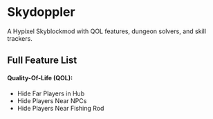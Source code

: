 # Skydoppler
A Hypixel Skyblockmod with QOL features, dungeon solvers, and skill trackers.

## Full Feature List

#### Quality-Of-Life (QOL):
   + Hide Far Players in Hub
   + Hide Players Near NPCs
   + Hide Players Near Fishing Rod